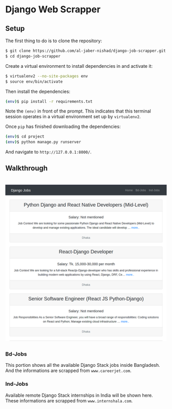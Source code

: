 # Django Web Scrapper

## Setup

The first thing to do is to clone the repository:

```sh
$ git clone https://github.com/al-jaber-nishad/django-job-scrapper.git
$ cd django-job-scrapper
```

Create a virtual environment to install dependencies in and activate it:

```sh
$ virtualenv2 --no-site-packages env
$ source env/bin/activate
```

Then install the dependencies:

```sh
(env)$ pip install -r requirements.txt
```
Note the `(env)` in front of the prompt. This indicates that this terminal
session operates in a virtual environment set up by `virtualenv2`.

Once `pip` has finished downloading the dependencies:
```sh
(env)$ cd project
(env)$ python manage.py runserver
```
And navigate to `http://127.0.0.1:8000/`.



## Walkthrough

# ![Django DRF Example App](django-jobs-scrapper.png)

### Bd-Jobs
This portion shows all the available Django Stack jobs inside Bangladesh. And the informations are scrapped from `www.careerjet.com`.

### Ind-Jobs
Available remote Django Stack internships in India will be shown here. These informations are scrapped from `www.internshala.com`.